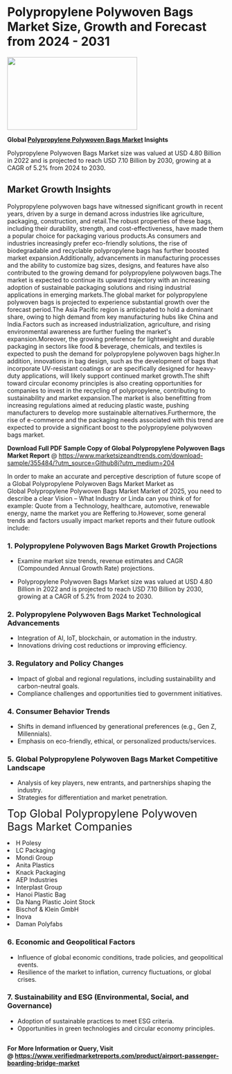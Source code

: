 <H1>Polypropylene Polywoven Bags Market Size, Growth and Forecast from 2024 - 2031</H1><img class="aligncenter size-medium wp-image-584254" src="https://thirdeyenews.in/wp-content/uploads/2024/09/Global-Market-Research-300x168.jpeg" alt="" width="300" height="168" /><p><strong>Global&nbsp;<a href="https://www.marketsizeandtrends.com/download-sample/355484/?utm_source=Github8j?utm_medium=204">Polypropylene Polywoven Bags Market</a> Insights</strong></p><p>Polypropylene Polywoven Bags Market size was valued at USD 4.80 Billion in 2022 and is projected to reach USD 7.10 Billion by 2030, growing at a CAGR of 5.2% from 2024 to 2030.</p><p><h2>Market Growth Insights</h2> Polypropylene polywoven bags have witnessed significant growth in recent years, driven by a surge in demand across industries like agriculture, packaging, construction, and retail.The robust properties of these bags, including their durability, strength, and cost-effectiveness, have made them a popular choice for packaging various products.As consumers and industries increasingly prefer eco-friendly solutions, the rise of biodegradable and recyclable polypropylene bags has further boosted market expansion.Additionally, advancements in manufacturing processes and the ability to customize bag sizes, designs, and features have also contributed to the growing demand for polypropylene polywoven bags.The market is expected to continue its upward trajectory with an increasing adoption of sustainable packaging solutions and rising industrial applications in emerging markets.The global market for polypropylene polywoven bags is projected to experience substantial growth over the forecast period.The Asia Pacific region is anticipated to hold a dominant share, owing to high demand from key manufacturing hubs like China and India.Factors such as increased industrialization, agriculture, and rising environmental awareness are further fueling the market's expansion.Moreover, the growing preference for lightweight and durable packaging in sectors like food & beverage, chemicals, and textiles is expected to push the demand for polypropylene polywoven bags higher.In addition, innovations in bag design, such as the development of bags that incorporate UV-resistant coatings or are specifically designed for heavy-duty applications, will likely support continued market growth.The shift toward circular economy principles is also creating opportunities for companies to invest in the recycling of polypropylene, contributing to sustainability and market expansion.The market is also benefitting from increasing regulations aimed at reducing plastic waste, pushing manufacturers to develop more sustainable alternatives.Furthermore, the rise of e-commerce and the packaging needs associated with this trend are expected to provide a significant boost to the polypropylene polywoven bags market.<p><span class=""><strong>Download Full PDF Sample Copy of Global Polypropylene Polywoven Bags Market Report</strong> @ <a href="https://www.marketsizeandtrends.com/download-sample/355484/?utm_source=Github8j?utm_medium=204" target="_blank">https://www.marketsizeandtrends.com/download-sample/355484/?utm_source=Github8j?utm_medium=204</a></span></p><p>In order to make an accurate and perceptive description of future scope of a Global&nbsp;Polypropylene Polywoven Bags Market Market as Global&nbsp;Polypropylene Polywoven Bags Market Market of 2025, you need to describe a clear Vision &ndash; What Industry or Linda can you think of for example: Quote from a Technology, healthcare, automotive, renewable energy, name the market you are Reffering to.However, some general trends and factors usually impact market reports and their future outlook include:</p><h3>1.&nbsp;<strong>Polypropylene Polywoven Bags Market Growth Projections</strong></h3><ul><li>Examine market size trends, revenue estimates and CAGR (Compounded Annual Growth Rate) projections.</li><li><p>Polypropylene Polywoven Bags Market size was valued at USD 4.80 Billion in 2022 and is projected to reach USD 7.10 Billion by 2030, growing at a CAGR of 5.2% from 2024 to 2030.</p></li></ul><h3>2.&nbsp;<strong>Polypropylene Polywoven Bags Market Technological Advancements</strong></h3><ul><li>Integration of AI, IoT, blockchain, or automation in the industry.</li><li>Innovations driving cost reductions or improving efficiency.</li></ul><h3>3.&nbsp;<strong>Regulatory and Policy Changes</strong></h3><ul><li>Impact of global and regional regulations, including sustainability and carbon-neutral goals.</li><li>Compliance challenges and opportunities tied to government initiatives.</li></ul><h3>4.&nbsp;<strong>Consumer Behavior Trends</strong></h3><ul><li>Shifts in demand influenced by generational preferences (e.g., Gen Z, Millennials).</li><li>Emphasis on eco-friendly, ethical, or personalized products/services.</li></ul><h3>5.&nbsp;<strong>Global Polypropylene Polywoven Bags Market Competitive Landscape</strong></h3><ul><li>Analysis of key players, new entrants, and partnerships shaping the industry.</li><li>Strategies for differentiation and market penetration.</li></ul><p data-pm-slice="1 1 []"><span style="color: inherit; font-family: inherit; font-size: 25px;">Top Global Polypropylene Polywoven Bags Market Companies</span></p><div class="" data-test-id=""><p><li>H Polesy</li><li> LC Packaging</li><li> Mondi Group</li><li> Anita Plastics</li><li> Knack Packaging</li><li> AEP Industries</li><li> Interplast Group</li><li> Hanoi Plastic Bag</li><li> Da Nang Plastic Joint Stock</li><li> Bischof & Klein GmbH</li><li> Inova</li><li> Daman Polyfabs</li></p></div><h3>6.&nbsp;<strong>Economic and Geopolitical Factors</strong></h3><ul><li>Influence of global economic conditions, trade policies, and geopolitical events.</li><li>Resilience of the market to inflation, currency fluctuations, or global crises.</li></ul><h3>7.&nbsp;<strong>Sustainability and ESG (Environmental, Social, and Governance)</strong></h3><ul><li>Adoption of sustainable practices to meet ESG criteria.</li><li>Opportunities in green technologies and circular economy principles.</li></ul><h2><strong style="font-size: 14px;">For More Information or Query, Visit @&nbsp;</strong><a style="background-color: #ffffff; font-size: 14px;" href="https://www.marketsizeandtrends.com/report/polypropylene-polywoven-bags-market/" target="_blank">https://www.verifiedmarketreports.com/product/airport-passenger-boarding-bridge-market</a></h2>